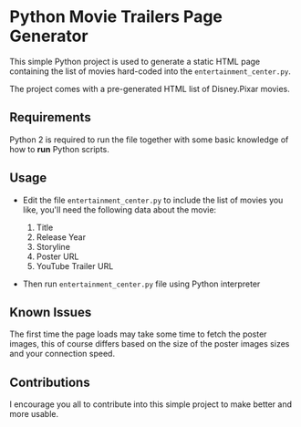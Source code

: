 # Python Movie Trailers Page Generator

This simple Python project is used to generate a static HTML page containing the list of movies hard-coded into the `entertainment_center.py`.

The project comes with a pre-generated HTML list of Disney.Pixar movies.

## Requirements

Python 2 is required to run the file together with some basic knowledge of how to **run** Python scripts.

## Usage

* Edit the file `entertainment_center.py` to include the list of movies you like, you'll need the following data about the movie:
  1. Title
  2. Release Year
  3. Storyline
  4. Poster URL
  5. YouTube Trailer URL

* Then run `entertainment_center.py` file using Python interpreter

## Known Issues

The first time the page loads may take some time to fetch the poster images, this of course differs based on the size of the poster images sizes and your connection speed.

## Contributions

I encourage you all to contribute into this simple project to make better and more usable.
